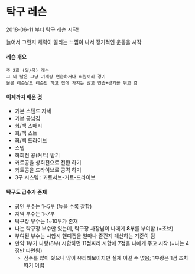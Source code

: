 # 탁구 레슨
2018-06-11 부터 탁구 레슨 시작!

늙어서 그런지 체력이 딸리는 느낌이 나서 정기적인 운동을 시작

#### 레슨 개요
```
주 2회 (월/목) 레슨
그 외 날은 그냥 기계랑 연습하거나 회원끼리 경기
물론 레슨날도 레슨만 하고 집에 가지는 않고 연습+경기를 뛰고 감
```

#### 이제까지 배운 것
- 기본 스텐드 자세
- 기본 공넘김
- 화/백 스매시
- 화/백 쇼트
- 화/백 드라이브
- 스탭
- 하회전 공(커트) 받기
- 커트공을 상회전으로 전환 하기
- 커트공을 드라이브로 공격 하기
- 3구 시스템 : 커트서브-커트-드라이브


#### 탁구도 급수가 존재
- 공인 부수는 1~5부 (높을 수록 잘함)
- 지역 부수는 1~7부
- 탁구장 부수는 1~10부가 존재
- 나는 탁구장 부수만 있는데, 탁구장 사장님이 나에게 **8부**를 부여함 (=초보)
- 부여된 부수는 시합시 핸디캡을 얼마나 줄건지 계산하는 기준이 됨
- 만약 1부가 나랑(8부) 시합하면 11점짜리 시합에 7점을 나에게 주고 시작 (=나는 4점만 따면됨)
  - 점수를 많이 줬으니 많이 유리해보이지만 실제 이길 수 없음; 1부랑은 1점 조차 따기 어렵